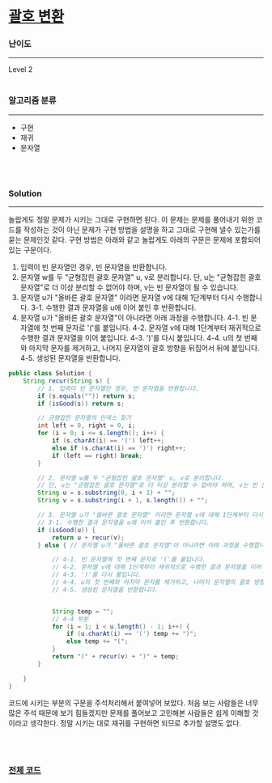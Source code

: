 # [괄호 변환](https://programmers.co.kr/learn/courses/30/lessons/60058)

### 난이도

***
Level 2
<br><br>

### 알고리즘 분류

***

* 구현
* 재귀
* 문자열

<br><br>

### Solution

***

놀랍게도 정말 문제가 시키는 그대로 구현하면 된다. 이 문제는 문제를 풀어내기 위한 코드를 작성하는 것이 아닌 문제가 구현 방법을 설명을 하고 그대로 구현해 낼수 있는가를 묻는 문제인것 같다. 구현 방법은 아래와
같고 놀랍게도 아래의 구문은 문제에 포함되어 있는 구문이다.

1. 입력이 빈 문자열인 경우, 빈 문자열을 반환합니다.
2. 문자열 w를 두 "균형잡힌 괄호 문자열" u, v로 분리합니다. 단, u는 "균형잡힌 괄호 문자열"로 더 이상 분리할 수 없어야 하며, v는 빈 문자열이 될 수 있습니다.
3. 문자열 u가 "올바른 괄호 문자열" 이라면 문자열 v에 대해 1단계부터 다시 수행합니다. 3-1. 수행한 결과 문자열을 u에 이어 붙인 후 반환합니다.
4. 문자열 u가 "올바른 괄호 문자열"이 아니라면 아래 과정을 수행합니다. 4-1. 빈 문자열에 첫 번째 문자로 '('를 붙입니다. 4-2. 문자열 v에 대해 1단계부터 재귀적으로 수행한 결과 문자열을 이어
   붙입니다. 4-3. ')'를 다시 붙입니다. 4-4. u의 첫 번째와 마지막 문자를 제거하고, 나머지 문자열의 괄호 방향을 뒤집어서 뒤에 붙입니다. 4-5. 생성된 문자열을 반환합니다.

```java
public class Solution {
    String recur(String s) {
        // 1. 입력이 빈 문자열인 경우, 빈 문자열을 반환합니다.
        if (s.equals("")) return s;
        if (isGood(s)) return s;

        // 균형잡힌 문자열의 인덱스 찾기
        int left = 0, right = 0, i;
        for (i = 0; i <= s.length(); i++) {
            if (s.charAt(i) == '(') left++;
            else if (s.charAt(i) == ')') right++;
            if (left == right) break;
        }

        // 2. 문자열 w를 두 "균형잡힌 괄호 문자열" u, v로 분리합니다.
        // 단, u는 "균형잡힌 괄호 문자열"로 더 이상 분리할 수 없어야 하며, v는 빈 문자열이 될 수 있습니다.
        String u = s.substring(0, i + 1) + "";
        String v = s.substring(i + 1, s.length()) + "";

        // 3. 문자열 u가 "올바른 괄호 문자열" 이라면 문자열 v에 대해 1단계부터 다시 수행합니다.
        // 3-1. 수행한 결과 문자열을 u에 이어 붙인 후 반환합니다.
        if (isGood(u)) {
            return u + recur(v);
        } else { // 문자열 u가 "올바른 괄호 문자열"이 아니라면 아래 과정을 수행합니다. 

            // 4-1. 빈 문자열에 첫 번째 문자로 '('를 붙입니다. 
            // 4-2. 문자열 v에 대해 1단계부터 재귀적으로 수행한 결과 문자열을 이어 붙입니다.
            // 4-3. ')'를 다시 붙입니다.
            // 4-4. u의 첫 번째와 마지막 문자를 제거하고, 나머지 문자열의 괄호 방향을 뒤집어서 뒤에 붙입니다.
            // 4-5. 생성된 문자열을 반환합니다.


            String temp = "";
            // 4-4 부분
            for (i = 1; i < u.length() - 1; i++) {
                if (u.charAt(i) == '(') temp += ")";
                else temp += "(";
            }
            return "(" + recur(v) + ")" + temp;
        }

    }
}
```   

코드에 시키는 부분의 구문을 주석처리해서 붙여넣어 보았다. 처음 보는 사람들은 너무 많은 주석 때문에 보기 힘들겠지만 문제를 풀어보고 고민해본 사람들은 쉽게 이해할 것이라고 생각한다. 정말 시키는 대로 재귀를
구현하면 되므로 추가할 설명도 없다.

<br><br>

### [전체 코드](https://github.com/Jungmin-Seo0527/CodingTest/blob/main/src/kakao/recruit2020/괄호_변환.java)
